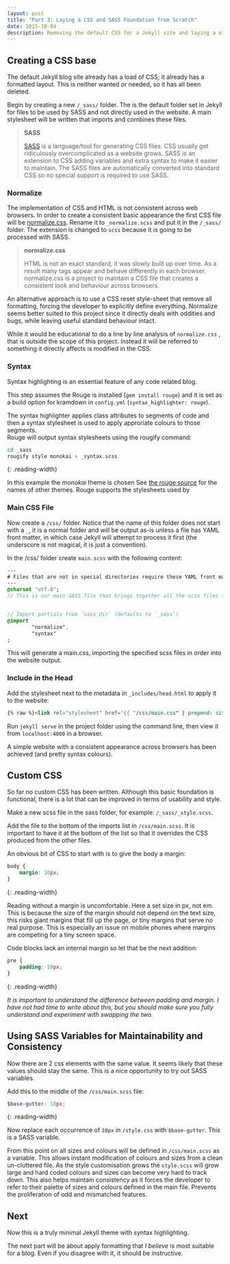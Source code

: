 ```yaml
---
layout: post
title: "Part 3: Laying a CSS and SASS Foundation from Scratch"
date: 2015-10-04
description: Removing the default CSS for a Jekyll site and laying a nice SASS foundation for building on.
---
```


## Creating a CSS base

The default Jekyll blog site already has a load of CSS; it already has a formatted layout.
This is neither wanted or needed, so it has all been deleted.

Begin by creating a new `/_sass/` folder.
The is the default folder set in Jekyll for files to be used by SASS and not directly used in the website. 
A main stylesheet will be written that imports and combines these files.

> __SASS__
> 
> [SASS](http://sass-lang.com/) is a language/tool for generating CSS files.
> CSS usually get ridiculously overcomplicated as a website grows.
> SASS is an extension to CSS adding variables and extra syntax to make it easier to maintain.
> The SASS files are automatically converted into standard CSS so no special support is required to use SASS.


### Normalize

The implementation of CSS and HTML is not consistent across web browsers.
In order to create a consistent basic appearance the first CSS file will be [normalize.css](https://github.com/necolas/normalize.css/). Rename it to `_normalize.scss` and put it in the `/_sass/` folder. The extension is changed to `scss` because it is going to be processed with SASS.

> __normalize.css__
>
> HTML is not an exact standard, it was slowly built up over time. 
> As a result many tags appear and behave differently in each browser.
> normalize.css is a project to maintain a CSS file that creates a consistent look and behaviour across browsers.

An alternative approach is to use a CSS reset style-sheet that remove all formatting, forcing the developer to explicitly define everything.
Normalize seems better suited to this project since it directly deals with oddities and bugs, while leaving useful standard behaviour intact.

While it would be educational to do a line by line analysis of `normalize.css` , that is outside the scope of this project. Instead it will be referred to something it directly affects is modified in the CSS.


### Syntax

Syntax highlighting is an essential feature of any code related blog.

This step assumes the Rouge is installed (`gem install rouge`) and it is set as a build option for kramdown in `config.yml` (`syntax_highlighter: rouge`).

The syntax highlighter applies class attributes to segments of code and then a syntax stylesheet is used to apply approriate colours to those segments.  
Rouge will output syntax stylesheets using the rougify command:

```bash
cd _sass
rougify style monokai > _syntax.scss
```
{: .reading-width}

In this example the _monokai_ theme is chosen See [the rouge source](https://github.com/jneen/rouge/tree/master/lib/rouge/themes) for the names of other themes. Rouge supports the stylesheets used by 

### Main CSS File

Now create a `/css/` folder.
Notice that the name of this folder does not start with a `_`, it is a normal folder and will be output as-is unless a file has YAML front matter, in which case Jekyll will attempt to process it first (the underscore is not magical, it is just a convention). 


In the /css/ folder create `main.scss` with the following content:

```sass
---
# Files that are not in special directories require these YAML front matter to be processed by Jekyll.
---
@charset "utf-8";
// This is our main SASS file that brings together all the scss files to generate a main CSS file. 


// Import partials from `sass_dir` (defaults to `_sass`)
@import
        "normalize",
        "syntax"
;
```

This will generate a main.css, importing the specified scss files in order into the website output.


### Include in the Head

Add the stylesheet next to the metadata in `_includes/head.html` to apply it to the website:

```html
{% raw %}<link rel="stylesheet" href="{{ "/css/main.css" | prepend: site.baseurl }}">{% endraw %}
```

Run `jekyll serve` in the project folder using the command line, then view it from `localhost:4000` in a browser.


A simple website with a consistent appearance across browsers has been achieved (and pretty syntax colours).


## Custom CSS

So far no custom CSS has been written.
Although this basic foundation is functional, there is a lot that can be improved in terms of usability and style.

Make a new scss file in the sass folder, for example: `/_sass/_style.scss`.

Add the file to the bottom of the imports list in `/css/main.scss`.
It is important to have it at the bottom of the list so that it overrides the CSS produced from the other files. 

An obvious bit of CSS to start with is to give the body a margin:

```css
body {
    margin: 10px;
}
```
{: .reading-width}

Reading without a margin is uncomfortable.
Here a set size in px, not em.
This is because the size of the margin should not depend on the text size, this risks giant margins that fill up the page, or tiny margins that serve no real purpose. This is especially an issue on mobile phones where margins are competing for a tiny screen space.

Code blocks lack an internal margin so let that be the next addition:

```css
pre {
    padding: 10px;
}
```
{: .reading-width}

_It is important to understand the difference between padding and margin._
_I have not had time to write about this, but you should make sure you fully understand and experiment with swapping the two._

## Using SASS Variables for Maintainability and Consistency

Now there are 2 css elements with the same value.
It seems likely that these values should stay the same.
This is a nice opportunity to try out SASS variables.

Add this to the middle of the `/css/main.scss` file:

```scss
$base-gutter: 10px;
```
{: .reading-width}

Now replace each occurrence of `10px` in `/style.css` with `$base-gutter`.
This is a SASS variable.


From this point on all sizes and colours will be defined in `/css/main.scss` as a variable.
This allows instant modification of colours and sizes from a clean un-cluttered file.
As the style customisation grows the `style.scss` will grow large and hard coded colours and sizes can become very hard to track down.
This also helps maintain consistency as it forces the developer to refer to their palette of sizes and colours defined in the main file.
Prevents the proliferation of odd and mismatched features.


## Next

Now this is a truly minimal Jekyll theme with syntax highlighting.

The next part will be about apply formatting that _I believe_ is most suitable for a blog.
Even if you disagree with it, it should be instructive. 